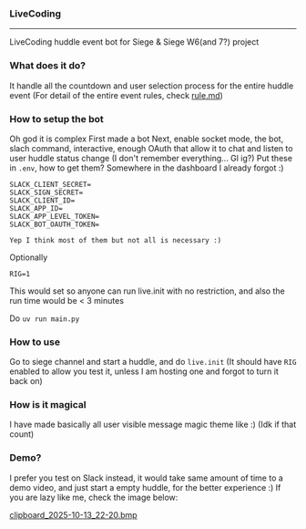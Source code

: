 ### LiveCoding

---

LiveCoding huddle event bot for Siege & Siege W6(and 7?) project

### What does it do?

It handle all the countdown and user selection process for the entire huddle event (For detail of the entire event rules, check [rule.md](./rule.md))

### How to setup the bot

Oh god it is complex
First made a bot
Next, enable socket mode, the bot, slach command, interactive, enough OAuth that allow it to chat and listen to user huddle status change (I don't remember everything... Gl ig?)
Put these in `.env`, how to get them? Somewhere in the dashboard I already forgot :)
```env
SLACK_CLIENT_SECRET=
SLACK_SIGN_SECRET=
SLACK_CLIENT_ID=
SLACK_APP_ID=
SLACK_APP_LEVEL_TOKEN=
SLACK_BOT_OAUTH_TOKEN=

Yep I think most of them but not all is necessary :)

```
Optionally
```env
RIG=1
```

This would set so anyone can run live.init with no restriction, and also the run time would be < 3 minutes

Do `uv run main.py`

### How to use
Go to siege channel and start a huddle, and do `live.init` (It should have `RIG` enabled to allow you test it, unless I am hosting one and forgot to turn it back on)

### How is it magical
I have made basically all user visible message magic theme like :) (Idk if that count)

### Demo?
I prefer you test on Slack instead, it would take same amount of time to a demo video, and just start a empty huddle, for the better experience :)
If you are lazy like me, check the image below:

[clipboard_2025-10-13_22-20.bmp](https://github.com/user-attachments/files/22893303/clipboard_2025-10-13_22-20.bmp)
